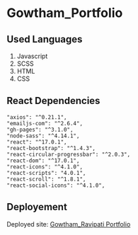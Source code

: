 # Gowtham_Portfolio

## Used Languages

1. Javascript
2. SCSS
3. HTML
4. CSS

## React Dependencies

    "axios": "^0.21.1",
    "emailjs-com": "^2.6.4",
    "gh-pages": "^3.1.0",
    "node-sass": "^4.14.1",
    "react": "^17.0.1",
    "react-bootstrap": "^1.4.3",
    "react-circular-progressbar": "^2.0.3",
    "react-dom": "^17.0.1",
    "react-icons": "^4.1.0",
    "react-scripts": "4.0.1",
    "react-scroll": "^1.8.1",
    "react-social-icons": "^4.1.0",

## Deployement

Deployed site: [Gowtham_Ravipati Portfolio](https://gowtham369.github.io/Gowtham_Portfolio/)
